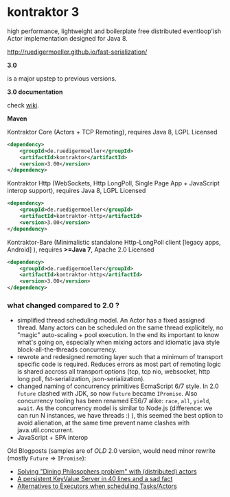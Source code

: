 kontraktor 3
============

high performance, lightweight and boilerplate free distributed eventloop'ish Actor implementation designed for Java 8.

http://ruedigermoeller.github.io/fast-serialization/

**3.0**

is a major upstep to previous versions.

**3.0 documentation**

check [wiki](https://github.com/RuedigerMoeller/kontraktor/wiki/Kontraktor-3).

**Maven**

Kontraktor Core (Actors + TCP Remoting), requires Java 8, LGPL Licensed
```xml
<dependency>
    <groupId>de.ruedigermoeller</groupId>
    <artifactId>kontraktor</artifactId>
    <version>3.00</version>
</dependency>
```

Kontraktor Http (WebSockets, Http LongPoll, Single Page App + JavaScript interop support), requires Java 8, LGPL Licensed
```xml
<dependency>
    <groupId>de.ruedigermoeller</groupId>
    <artifactId>kontraktor-http</artifactId>
    <version>3.00</version>
</dependency>
```

Kontraktor-Bare (Minimalistic standalone Http-LongPoll client [legacy apps, Android] ), requires **>=Java 7**, Apache 2.0 Licensed
```xml
<dependency>
    <groupId>de.ruedigermoeller</groupId>
    <artifactId>kontraktor-http</artifactId>
    <version>3.00</version>
</dependency>
```

### what changed compared to 2.0 ?

* simplified thread scheduling model. An Actor has a fixed assigned thread. Many actors can be scheduled on the same thread explicitely, no "magic" auto-scaling + pool execution. In the end its important to know what's going on, especially when mixing actors and idiomatic java style block-all-the-threads concurrency.
* rewrote and redesigned remoting layer such that a minimum of transport specific code is required. Reduces errors as most part of remoting logic is shared accross all transport options (tcp, tcp nio, websocket, http long poll, fst-serialization, json-serialization).
* changed naming of concurrency primitives EcmaScript 6/7 style. In 2.0 `Future` clashed with JDK, so now `Future` became `IPromise`. Also concurrency tooling has been renamed ES6/7 alike: `race`, `all`, `yield`, `await`. As the concurrency model is similar to Node.js (difference: we can run N instances, we have threads :) ), this seemed the best option to avoid alienation, at the same time prevent name clashes with java.util.concurrent.
* JavaScript + SPA interop

Old Blogposts (samples are of *OLD* 2.0 version, would need minor rewrite (mostly `Future` => `IPromise`):

* [Solving "Dining Philosophers problem" with (distributed) actors](http://java-is-the-new-c.blogspot.de/2014/09/breaking-habit-solving-dining.html)
* [A persistent KeyValue Server in 40 lines and a sad fact](http://java-is-the-new-c.blogspot.de/2014/12/a-persistent-keyvalue-server-in-40.html)
* [Alternatives to Executors when scheduling Tasks/Actors](http://java-is-the-new-c.blogspot.de/2014/10/alternatives-to-executors-when.html)
